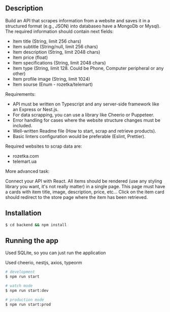## Description

Build an API that scrapes information from a website and saves it in a structured format (e.g., JSON) into databaseo have a MongoDb or Mysql). The required information should contain next fields:
- Item title (String, limit 256 chars)
- Item subtitle (String/null, limit 256 chars)
- Item description (String, limit 2048 chars)
- Item price (float)
- Item specifications (String, limit 2048 chars)
- Item type (String, limit 128. Could be Phone, Computer peripheral or any other)
- Item profile image (String, limit 1024)
- Item sourse (Enum - rozetka/telemart)

Requirements:
- API must be written on Typescript and any server-side framework like an Express or Nest.js.
- For data scrapping, you can use a library like Cheerio or Puppeteer.
- Error handling for cases where the website structure changes must be included.
- Well-written Readme file (How to start, scrap and retrieve products).
- Basic linters configuration would be preferable (Eslint, Prettier).

Required websites to scrap data are:
- rozetka.com
- telemart.ua

More advanced task:

Connect your API with React. All items should be rendered (use any styling library you want, it's not really matter) in a single page. This page must have a cards with item title, image, description, price, etc... Click on the item card should redirect to the store page where the item has been retrieved.


## Installation

```bash
$ cd backend && npm install
```

## Running the app

Used SQLite, so you can just run the application

Used cheerio, nestjs, axios, typeorm

```bash
# development
$ npm run start

# watch mode
$ npm run start:dev

# production mode
$ npm run start:prod
```
